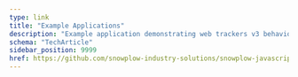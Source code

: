 ```yaml
---
type: link
title: "Example Applications"
description: "Example application demonstrating web trackers v3 behavioral event collection implementation."
schema: "TechArticle"
sidebar_position: 9999
href: https://github.com/snowplow-industry-solutions/snowplow-javascript-tracker-examples
---
```

